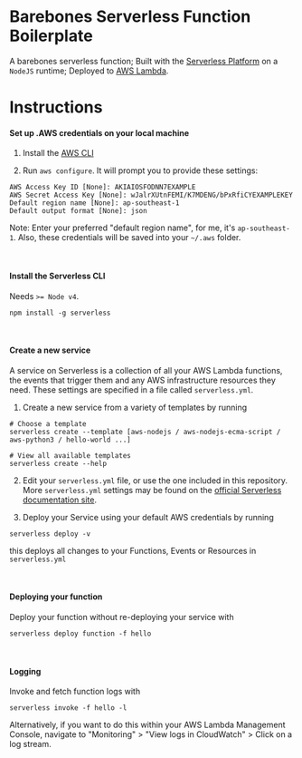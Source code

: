 # Barebones Serverless Function Boilerplate
A barebones serverless function; Built with the [Serverless Platform](https://serverless.com/) on a `NodeJS` runtime; Deployed to [AWS Lambda](https://aws.amazon.com/lambda/).

# Instructions

#### Set up .AWS credentials on your local machine

1. Install the [AWS CLI](https://docs.aws.amazon.com/cli/latest/userguide/installing.html)

2. Run `aws configure`. It will prompt you to provide these settings:
```
AWS Access Key ID [None]: AKIAIOSFODNN7EXAMPLE
AWS Secret Access Key [None]: wJalrXUtnFEMI/K7MDENG/bPxRfiCYEXAMPLEKEY
Default region name [None]: ap-southeast-1
Default output format [None]: json
```
Note: Enter your preferred "default region name", for me, it's `ap-southeast-1`. Also, these credentials will be saved into your `~/.aws` folder.

<br/>
    
#### Install the Serverless CLI
Needs `>= Node v4`.
```
npm install -g serverless
```

<br/>

#### Create a new service
A service on Serverless is a collection of all your AWS Lambda functions, the
events that trigger them and any AWS infrastructure resources they need. These
settings are specified in a file called `serverless.yml`.

1. Create a new service from a variety of templates by running
```
# Choose a template
serverless create --template [aws-nodejs / aws-nodejs-ecma-script / aws-python3 / hello-world ...]

# View all available templates
serverless create --help
```

2. Edit your `serverless.yml` file, or use the one included in this repository. More `serverless.yml` settings may be found on the [official Serverless documentation site](https://serverless.com/framework/docs/providers/aws/guide/serverless.yml/).

3. Deploy your Service using your default AWS credentials by running
```
serverless deploy -v
```
this deploys all changes to your Functions, Events or Resources in `serverless.yml`

<br/>

#### Deploying your function

Deploy your function without re-deploying your service with
```
serverless deploy function -f hello
```

<br/>

#### Logging

Invoke and fetch function logs with
```
serverless invoke -f hello -l
```

Alternatively, if you want to do this within your AWS Lambda Management Console,
navigate to "Monitoring" > "View logs in CloudWatch" > Click on a log stream.

